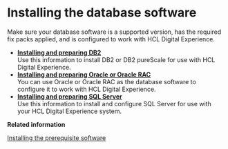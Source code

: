 # Installing the database software

Make sure your database software is a supported version, has the required fix packs applied, and is configured to work with HCL Digital Experience.

-   **[Installing and preparing DB2](../config/inst_db2.md)**  
Use this information to install DB2 or DB2 pureScale for use with HCL Digital Experience.
-   **[Installing and preparing Oracle or Oracle RAC](../config/oracle_inst.md)**  
You can use Oracle or Oracle RAC as the database software to configure it to work with HCL Digital Experience.
-   **[Installing and preparing SQL Server](../config/sql2005_inst.md)**  
Use this information to install and configure SQL Server for use with your HCL Digital Experience system.


**Related information**  


[Installing the prerequisite software](../install/prereq_software.md)

